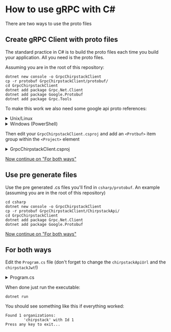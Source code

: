 ﻿# How to use gRPC with C#

There are two ways to use the proto files

## Create gRPC Client with proto files
The standard practice in C# is to build the proto files each time you build your application. All you need is the proto files.

Assuming you are in the root of this repository:

```commandline
dotnet new console -o GrpcChirpstackClient
cp -r protobuf GrpcChirpstackClient/protobuf/
cd GrpcChirpstackClient
dotnet add package Grpc.Net.Client
dotnet add package Google.Protobuf
dotnet add package Grpc.Tools
```
To make this work we also need some google api proto references:
<details>
<summary>Unix/Linux</summary>

```commandline
git clone --depth=1 --branch=master https://github.com/googleapis/googleapis.git googleapis
mkdir -p protobuf/google/api
cp -r googleapis/google/api/*.proto protobuf/google/api/
rm -rf googleapis
```
</details>

<details>
<summary>Windows (PowerShell)</summary>

```commandline
git clone --depth=1 --branch=master https://github.com/googleapis/googleapis.git googleapis
mkdir protobuf\google\api
copy -r googleapis\google\api\*.proto protobuf\google\api\
rm -r -force googleapis
```
</details>

Then edit your `GrpcChirpstackClient.csproj` and add an `<Protbuf>` item group within the `<Project>` element
<details>
<summary>GrpcChirpstackClient.csproj</summary>

```xml
<Project Sdk="Microsoft.NET.Sdk">
    <!-- [...] -->
    <ItemGroup>
        <Protobuf Include="protobuf/**/*.proto" ProtoRoot="protobuf/"/>
    </ItemGroup>
</Project>
```
</details>

[Now continue on "For both ways"](#for-both-ways)

## Use pre generate files
Use the pre generated .cs files you'll find in `csharp/protobuf`.
An example (assuming you are in the root of this repository)
```
cd csharp
dotnet new console -o GrpcChirpstackClient
cp -r protobuf GrpcChirpstackClient/ChirpstackApi/
cd GrpcChirpstackClient
dotnet add package Grpc.Net.Client
dotnet add package Google.Protobuf
```
[Now continue on "For both ways"](#for-both-ways)


## For both ways

Edit the `Program.cs` file (don't forget to change the `chirpstackApiUrl` and the `chirpstackJwt`!)
<details>
<summary> Program.cs </summary>

```csharp
using System.Net.Http.Headers;
using Grpc.Net.Client;
using Chirpstack.ApplicationServer.External.Api;


// The port number must match the port of the Chirpstack gRPC server.
const string chirpstackApiUrl = "http://localhost:8080";
//In order to use the gRPC API methods, you must provide per-RPC credentials.
//Add the API TOKEN obtained using the web-interface here:
const string chirpstackJwt = "ey......";


//Creates http client for authentication
var httpClient = new HttpClient();
httpClient.DefaultRequestHeaders.Authorization = new AuthenticationHeaderValue("bearer", chirpstackJwt);
var channelOptions = new GrpcChannelOptions { HttpClient = httpClient };
//Creates GrpcChannel and Client
using var channel = GrpcChannel.ForAddress(chirpstackApiUrl, channelOptions);
var client = new OrganizationService.OrganizationServiceClient(channel);

//List all organizations...

var reply = await client.ListAsync(new ListOrganizationRequest { Limit = 10 });
//... and print them
Console.WriteLine($"Found {reply.TotalCount} organizations:");
foreach (var org in reply.Result)
{
	Console.WriteLine($"\t'{org.Name}' with Id {org.Id}");
}

Console.WriteLine("Press any key to exit...");
Console.ReadKey();
```
</details>

When done just run the executable:
```commandline
dotnet run
```
You should see something like this if everything worked:
```commandline
Found 1 organizations:
        'chirpstack' with Id 1
Press any key to exit...
```

